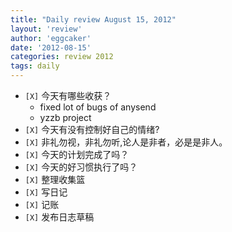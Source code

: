 ```yaml
---
title: "Daily review August 15, 2012" 
layout: 'review'
author: 'eggcaker'
date: '2012-08-15'
categories: review 2012
tags: daily
---
```



  * `[X]` 今天有哪些收获？ 
    * fixed lot of bugs of anysend 
    * yzzb project 
  * `[X]` 今天有没有控制好自己的情绪? 
  * `[X]` 非礼勿视，非礼勿听,论人是非者，必是是非人。 
  * `[X]` 今天的计划完成了吗？ 
  * `[X]` 今天的好习惯执行了吗？ 
  * `[X]` 整理收集篮 
  * `[X]` 写日记 
  * `[X]` 记账 
  * `[X]` 发布日志草稿 

